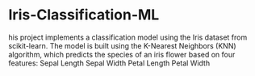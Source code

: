 # Iris-Classification-ML
his project implements a classification model using the Iris dataset from scikit-learn. The model is built using the K-Nearest Neighbors (KNN) algorithm, which predicts the species of an iris flower based on four features:
Sepal Length
Sepal Width
Petal Length
Petal Width
